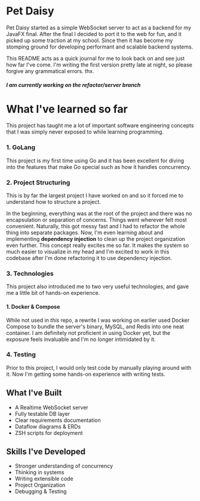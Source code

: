 # Pet Daisy

Pet Daisy started as a simple WebSocket server to act as a backend for my JavaFX final. After the final I decided to port it to the web for fun, and it picked up some traction at my school. Since then it has become my stomping ground for developing performant and scalable backend systems.

This README acts as a quick journal for me to look back on and see just how far I've come. I'm writing the first version pretty late at night, so please forgive any grammatical errors. thx.


##### I am currently working on the refactor/server branch

# What I've learned so far

This project has taught me a lot of important software engineering concepts that I was simply never exposed to while learning programming.

### 1. GoLang

This project is my first time using Go and it has been excellent for diving into the features that make Go special such as how it handles concurrency.

### 2. Project Structuring

This is by far the largest project I have worked on and so it forced me to understand how to structure a project. 

In the beginning, everything was at the root of the project and there was no encapsulation or separation of concerns. Things went wherever felt most convenient. Naturally, this got messy fast and I had to refactor the whole thing into separate packages. Now, I'm even learning about and implementing **dependency injection** to clean up the project organization even further. This concept really excites me so far. It makes the system so much easier to visualize in my head and I'm excited to work in this codebase after I'm done refactoring it to use dependency injection.

### 3. Technologies

This project also introduced me to two very useful technologies, and gave me a little bit of hands-on experience.

#### 1. Docker & Compose

While not used in *this* repo, a rewrite I was working on earlier used Docker Compose to bundle the server's binary, MySQL, and Redis into one neat container. I am definitely not proficient in using Docker yet, but the exposure feels invaluable and I'm no longer intimidated by it.

### 4. Testing

Prior to this project, I would only test code by manually playing around with it. Now I'm getting some hands-on experience with writing tests.

## What I've Built

- A Realtime WebSocket server
- Fully testable DB layer
- Clear requirements documentation
- Dataflow diagrams & ERDs
- ZSH scripts for deployment

## Skills I've Developed
- Stronger understanding of concurrency
- Thinking in systems
- Writing extensible code
- Project Organization
- Debugging & Testing

